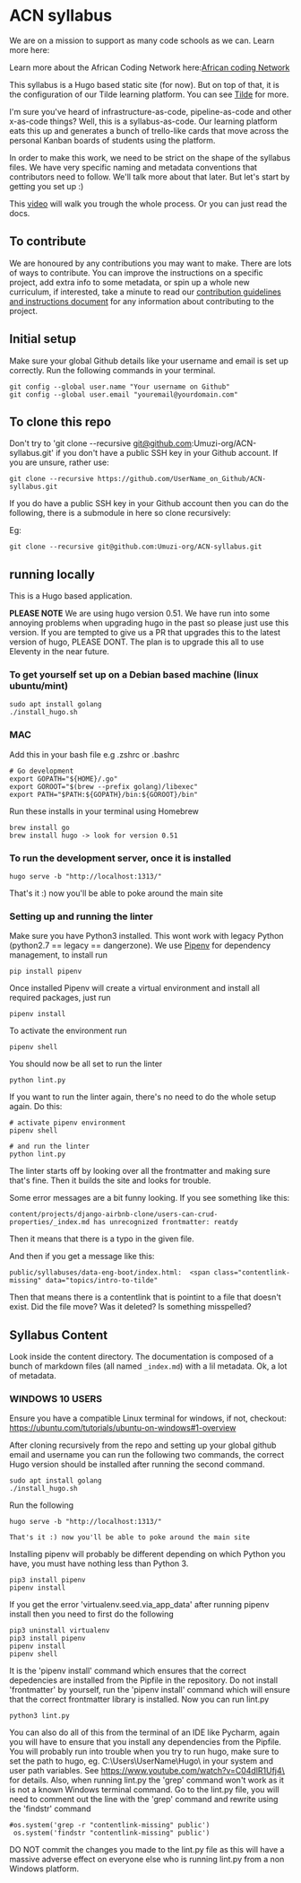 # ACN syllabus

We are on a mission to support as many code schools as we can. Learn more here:

Learn more about the African Coding Network here:[African coding Network](https://www.africancoding.network/)

This syllabus is a Hugo based static site (for now). But on top of that, it is the configuration of our Tilde learning platform. You can see [Tilde](https://github.com/Umuzi-org/Tilde) for more.  

I'm sure you've heard of infrastructure-as-code, pipeline-as-code and other x-as-code things? Well, this is a syllabus-as-code. Our learning platform eats this up and generates a bunch of trello-like cards that move across the personal Kanban boards of students using the platform.

In order to make this work, we need to be strict on the shape of the syllabus files. We have very specific naming and metadata conventions that contributors need to follow. We'll talk more about that later. But let's start by getting you set up :)

This [video](https://www.youtube.com/watch?v=j5-uaSgIGI0&feature=youtu.be) will walk you trough the whole process. Or you can just read the docs.

## To contribute

We are honoured by any contributions you may want to make.
There are lots of ways to contribute. You can improve the instructions on a specific project, add extra info to some metadata, or spin up a whole new curriculum, if interested, take a minute to read our [contribution guidelines and instructions document](https://github.com/Umuzi-org/ACN-syllabus/blob/develop/contribute.md) for any information about contributing to the project.
## Initial setup
Make sure your global Github details like your username and email is set up correctly. Run the following commands in
your terminal.
```
git config --global user.name "Your username on Github"
git config --global user.email "youremail@yourdomain.com"
```
## To clone this repo
Don't try to 'git clone --recursive git@github.com:Umuzi-org/ACN-syllabus.git' if you don't have a public SSH key in your Github account.
If you are unsure, rather use:
```
git clone --recursive https://github.com/UserName_on_Github/ACN-syllabus.git
```

If you do have a public SSH key in your Github account then you can do the following, there is a submodule in here so clone recursively:

Eg:

```
git clone --recursive git@github.com:Umuzi-org/ACN-syllabus.git
```

## running locally

This is a Hugo based application.

**PLEASE NOTE** We are using hugo version 0.51. We have run into some annoying problems when upgrading hugo in the past so please just use this version.
If you are tempted to give us a PR that upgrades this to the latest version of hugo, PLEASE DONT. The plan is to upgrade this all to use Eleventy in the near future.

### To get yourself set up on a Debian based machine (linux ubuntu/mint)

```
sudo apt install golang
./install_hugo.sh
```

### MAC

Add this in your bash file e.g .zshrc or .bashrc

```
# Go development
export GOPATH="${HOME}/.go"
export GOROOT="$(brew --prefix golang)/libexec"
export PATH="$PATH:${GOPATH}/bin:${GOROOT}/bin"
```

Run these installs in your terminal using Homebrew

```
brew install go
brew install hugo -> look for version 0.51
```

### To run the development server, once it is installed

```
hugo serve -b "http://localhost:1313/"
```

That's it :) now you'll be able to poke around the main site

### Setting up and running the linter

Make sure you have Python3 installed. This wont work with legacy Python (python2.7 == legacy == dangerzone).
We use [Pipenv](https://pipenv.pypa.io/en/latest/) for dependency management, to install run

```
pip install pipenv
```

Once installed Pipenv will create a virtual environment and install all required packages, just run
```
pipenv install
```

To activate the environment run
```
pipenv shell
```

You should now be all set to run the linter
```
python lint.py
```

If you want to run the linter again, there's no need to do the whole setup again. Do this:
```
# activate pipenv environment
pipenv shell

# and run the linter
python lint.py
```

The linter starts off by looking over all the frontmatter and making sure that's fine. Then it builds the site and looks for trouble.

Some error messages are a bit funny looking. If you see something like this:

```
content/projects/django-airbnb-clone/users-can-crud-properties/_index.md has unrecognized frontmatter: reatdy
```

Then it means that there is a typo in the given file.

And then if you get a message like this:

```
public/syllabuses/data-eng-boot/index.html:  <span class="contentlink-missing" data="topics/intro-to-tilde"
```

Then that means there is a contentlink that is pointint to a file that doesn't exist. Did the file move? Was it deleted? Is something misspelled?

## Syllabus Content

Look inside the content directory. The documentation is composed of a bunch of markdown files (all named `_index.md`) with a lil metadata. Ok, a lot of metadata.

### WINDOWS 10 USERS

Ensure you have a compatible Linux terminal for windows, if not, checkout: https://ubuntu.com/tutorials/ubuntu-on-windows#1-overview

After cloning recursively from the repo and setting up your global github email and username you can run the following 
two commands, the correct Hugo version should be installed after running the second command.
```
sudo apt install golang
./install_hugo.sh
```
Run the following
```
hugo serve -b "http://localhost:1313/"

That's it :) now you'll be able to poke around the main site
```
Installing pipenv will probably be different depending on which Python you have, you must have nothing less than
Python 3.
```
pip3 install pipenv
pipenv install
```
If you get the error 'virtualenv.seed.via_app_data' after running pipenv install then you need to first do the following
```
pip3 uninstall virtualenv
pip3 install pipenv
pipenv install
pipenv shell
```
It is the 'pipenv install' command which ensures that the correct depedencies are installed from the Pipfile in the repository.
Do not install 'frontmatter' by yourself, run the 'pipenv install' command which will ensure that the correct frontmatter library
is installed. Now you can run lint.py
```
python3 lint.py
```

You can also do all of this from the terminal of an IDE like Pycharm, again you will have to ensure
that you install any dependencies from the Pipfile.  You will probably run into trouble when you try to
run hugo, make sure to set the path to hugo, eg. C:\Users\UserName\Hugo\ in your system and user path variables.
See https://www.youtube.com/watch?v=C04dlR1Ufj4\ for details.
Also, when running lint.py the 'grep' command won't work as it is not a known Windows terminal command.
Go to the lint.py file, you will need to comment out the line with the 'grep' command and rewrite using
the 'findstr' command
```
#os.system('grep -r "contentlink-missing" public')
 os.system('findstr "contentlink-missing" public')
```
DO NOT commit the changes you made to the lint.py file as this will have a massive adverse effect on everyone else
who is running lint.py from a non Windows platform.